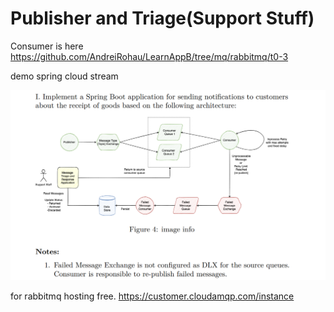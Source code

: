 # Publisher and Triage(Support Stuff)
Consumer is here https://github.com/AndreiRohau/LearnAppB/tree/mq/rabbitmq/t0-3

demo spring cloud stream

![](rabbit-t1.png)

for rabbitmq hosting free.
https://customer.cloudamqp.com/instance